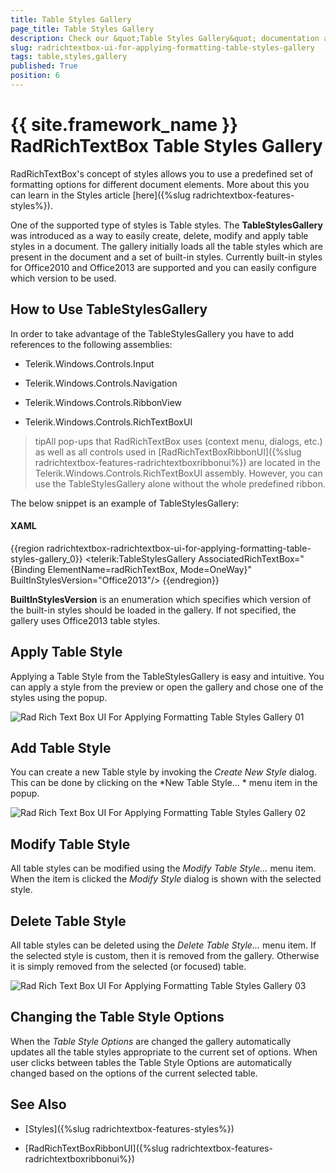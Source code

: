 ```yaml
---
title: Table Styles Gallery
page_title: Table Styles Gallery
description: Check our &quot;Table Styles Gallery&quot; documentation article for the RadRichTextBox {{ site.framework_name }} control.
slug: radrichtextbox-ui-for-applying-formatting-table-styles-gallery
tags: table,styles,gallery
published: True
position: 6
---
```


# {{ site.framework_name }} RadRichTextBox Table Styles Gallery



RadRichTextBox's concept of styles allows you to use a predefined set of formatting options for different document elements. More about this you can learn in the Styles article [here]({%slug radrichtextbox-features-styles%}).
      

One of the supported type of styles is Table styles. The __TableStylesGallery__ was introduced as a way to easily create, delete, modify and apply table styles in a document. The gallery initially loads all the table styles which are present in the document and a set of built-in styles. Currently built-in styles for Office2010 and Office2013 are supported and you can easily configure which version to be used.
      

## How to Use TableStylesGallery

In order to take advantage of the TableStylesGallery you have to add references to the following assemblies:
        

* Telerik.Windows.Controls.Input
            

* Telerik.Windows.Controls.Navigation
            

* Telerik.Windows.Controls.RibbonView
            

* Telerik.Windows.Controls.RichTextBoxUI
            

>tipAll pop-ups that RadRichTextBox uses (context menu, dialogs, etc.) as well as all controls used in [RadRichTextBoxRibbonUI]({%slug radrichtextbox-features-radrichtextboxribbonui%}) are located in the Telerik.Windows.Controls.RichTextBoxUI assembly. However, you can use the TableStylesGallery alone without the whole predefined ribbon.
          

The below snippet is an example of TableStylesGallery:
        

#### __XAML__

{{region radrichtextbox-radrichtextbox-ui-for-applying-formatting-table-styles-gallery_0}}
    <telerik:TableStylesGallery
        AssociatedRichTextBox="{Binding ElementName=radRichTextBox, Mode=OneWay}"
        BuiltInStylesVersion="Office2013"/>
{{endregion}}



__BuiltInStylesVersion__ is an enumeration which specifies which version of the built-in styles should be loaded in the gallery. If not specified, the gallery uses Office2013 table styles.
        

## Apply Table Style

Applying a Table Style from the TableStylesGallery is easy and intuitive. You can apply a style from the preview or open the gallery and chose one of the styles using the popup.
        
![Rad Rich Text Box UI For Applying Formatting Table Styles Gallery 01](images/RadRichTextBox_UI_For_Applying_Formatting_Table_Styles_Gallery_01.png)

## Add Table Style

You can create a new Table style by invoking the *Create New Style* dialog. This can be done by clicking on the  *New Table Style... * menu item in the popup.
       
![Rad Rich Text Box UI For Applying Formatting Table Styles Gallery 02](images/RadRichTextBox_UI_For_Applying_Formatting_Table_Styles_Gallery_02.png)

## Modify Table Style

All table styles can be modified using the *Modify Table Style…* menu item. When the item is clicked the *Modify Style* dialog is shown with the selected style.
        

## Delete Table Style

All table styles can be deleted using the *Delete Table Style…* menu item. If the selected style is custom, then it is removed from the gallery. Otherwise it is simply removed from the selected (or focused) table.
        
![Rad Rich Text Box UI For Applying Formatting Table Styles Gallery 03](images/RadRichTextBox_UI_For_Applying_Formatting_Table_Styles_Gallery_03.png)

## Changing the Table Style Options

When the *Table Style Options* are changed the gallery automatically updates all the table styles appropriate to the current set of options. When user clicks between tables the Table Style Options are automatically changed based on the options of the current selected table.
        

## See Also

 * [Styles]({%slug radrichtextbox-features-styles%})

 * [RadRichTextBoxRibbonUI]({%slug radrichtextbox-features-radrichtextboxribbonui%})
